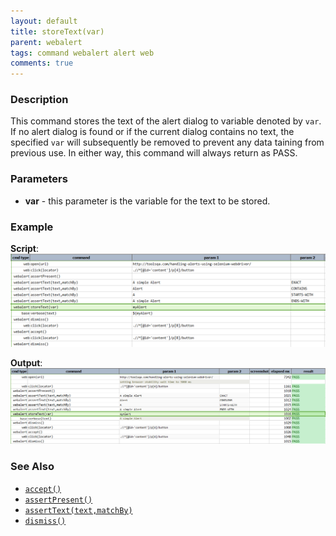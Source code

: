 ```yaml
---
layout: default
title: storeText(var)
parent: webalert
tags: command webalert alert web
comments: true
---
```



### Description
This command stores the text of the alert dialog to variable denoted by `var`.  If no alert dialog is found or if the
current dialog contains no text, the specified `var` will subsequently be removed to prevent any data taining from
previous use. In either way, this command will always return as PASS.


### Parameters
- **var** - this parameter is the variable for the text to be stored.


### Example
**Script**:<br/>
![](image/storeText_01.png)

**Output**:<br/>
![](image/storeText_02.png)


### See Also
- [`accept()`](accept())
- [`assertPresent()`](assertPresent())
- [`assertText(text,matchBy)`](assertText(text,matchBy))
- [`dismiss()`](dismiss())
